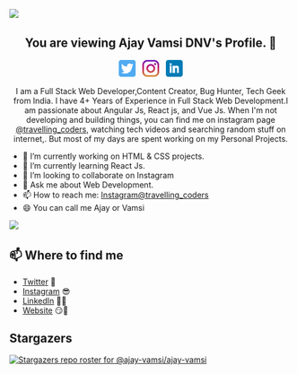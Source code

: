 ![](https://komarev.com/ghpvc/?username=ajay-vamsi)


<h2 align="center">You are viewing Ajay Vamsi DNV's Profile. 👋</h2>

<p align='center'>
<a href="https://twitter.com/ajayvamsi1996"><img height="30" src="icons/twitter.png?raw=true"></a>&nbsp;&nbsp;
<a href="https://instagram.com/travelling_coders"><img height="30" src="icons/instagram.jpg?raw=true"></a>&nbsp;&nbsp;
<a href="https://www.linkedin.com/in/ajay-vamsi/"><img height="30" src="icons/linkedin.png?raw=true"></a>
</p>

<p align="center">I am a Full Stack Web Developer,Content Creator, Bug Hunter, Tech Geek from India.
I have 4+ Years of Experience in Full Stack Web Development.I am passionate about Angular Js, React js, and Vue Js.
When I'm not developing and building things, you can find me on instagram page <a href="https://instagram.com/travelling_coders">@travelling_coders</a>, watching tech videos and searching random stuff on internet,. But most of my days are spent working on my Personal Projects.</p>
  

- 🔭 I’m currently working on HTML & CSS projects.
- 🌱 I’m currently learning React Js.
- 👯 I’m looking to collaborate on Instagram
- 💬 Ask me about Web Development.
- 📫 How to reach me: [Instagram@travelling_coders](https://instagram.com/travelling_coders)
- 😄 You can call me Ajay or Vamsi


<img src="https://github-readme-stats.vercel.app/api?username=ajay-vamsi&&show_icons=true&title_color=ffffff&icon_color=bb2acf&text_color=daf7dc&bg_color=191919">





## 📫 Where to find me
- [Twitter](https://twitter.com/ajayvamsi1996) 🐤
- [Instagram](https://instagram.com/travelling_coders) 😎
- [LinkedIn](https://www.linkedin.com/in/ajay-vamsi/) 👨💼
- [Website](https://ajay-vamsi.github.io/ajayvamsi-dnv/) 😏🔗

## Stargazers

[![Stargazers repo roster for @ajay-vamsi/ajay-vamsi](https://reporoster.com/stars/ajay-vamsi/ajay-vamsi)](https://github.com/ajay-vamsi/ajay-vamsi/stargazers)



